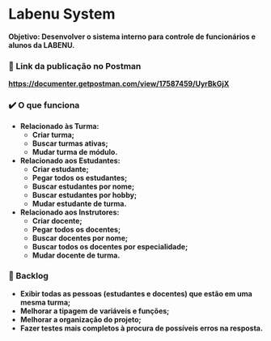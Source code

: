 # Labenu System

<strong>Objetivo:<strong>
Desenvolver o sistema interno para controle de funcionários e alunos da LABENU.

### 🔗 Link da publicação no Postman
https://documenter.getpostman.com/view/17587459/UyrBkGjX

### ✔️ O que funciona

* Relacionado às Turma:
    * Criar turma;
    * Buscar turmas ativas;
    * Mudar turma de módulo.
* Relacionado aos Estudantes:
    * Criar estudante;
    * Pegar todos os estudantes;
    * Buscar estudantes por nome;
    * Buscar estudantes por hobby;
    * Mudar estudante de turma.
* Relacionado aos Instrutores:
    * Criar docente;
    * Pegar todos os docentes;
    * Buscar docentes por nome;
    * Buscar todos os docentes por especialidade;
    * Mudar docente de turma.

### 🚧 Backlog

* Exibir todas as pessoas (estudantes e docentes) que estão em uma mesma turma;
* Melhorar a tipagem de variáveis e funções;
* Melhorar a organização do projeto;
* Fazer testes mais completos à procura de possíveis erros na resposta.